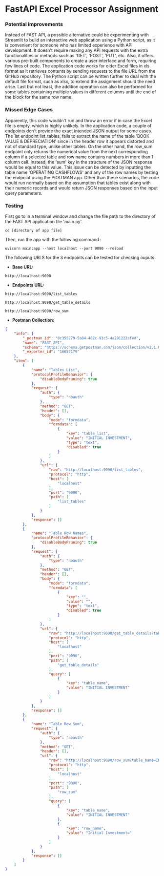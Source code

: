 # FastAPI Excel Processor Assignment

### Potential improvements

Instead of FAST API, a possible alternative could be experimenting with Streamlit to build an interactive web application using a Python script, as it is convenient for someone who has limited experience with API development. It doesn't require making any API requests with the extra functionalities or methods such as 'GET', 'POST', 'PUT', etc. Also, it offers various pre-built components to create a user interface and form, requiring few lines of code. The application code works for older Excel files in xls format as it retrieves contents by sending requests to the file URL from the GitHub repository. The Python script can be written further to deal with the default file format, such as xlsx, to extend the assignment should the need arise. Last but not least, the addition operation can also be performed for some tables containing multiple values in different columns until the end of the block for the same row name.


### Missed Edge Cases

Apparently, this code wouldn't run and throw an error if in case the Excel file is empty, which is highly unlikely. In the application code, a couple of endpoints don't provide the exact intended JSON output for some cases. The 1st endpoint list_tables, fails to extract the name of the table 'BOOK VALUE & DEPRECIATION' since in the header row it appears distorted and not of standard type, unlike other tables. On the other hand, the row_sum endpoint only returns the numerical value from the next corresponding column if a selected table and row name contains numbers in more than 1 column cell. Instead, the 'sum' key in the structure of the JSON response would be equal to this value. This issue can be detected by inputting the table name 'OPERATING CASHFLOWS' and any of the row names by testing the endpoint using the POSTMAN app. Other than these scenarios, the code would run normally based on the assumption that tables exist along with their numeric records and would return JSON responses based on the input query parameters. 

### Testing

First go to in a terminal window and change the file path to the directory of the FAST API application file 'main.py'. 
```
cd [directory of app file]
```

Then, run the app with the following command : 
```
uvicorn main:app --host localhost --port 9090 --reload
```

The following URLS for the 3 endpoints can be tested for checking ouputs:

*   **Base URL:**

`http://localhost:9090`

*   **Endpoints URL:**

`http://localhost:9090/list_tables`

`http://localhost:9090/get_table_details`

`http://localhost:9090/row_sum`

*   **Postman Collection:** 
```json
{
	"info": {
		"_postman_id": "0c355279-5a84-482c-91c5-4a291222afed",
		"name": "FAST API",
		"schema": "https://schema.getpostman.com/json/collection/v2.1.0/collection.json",
		"_exporter_id": "16657179"
	},
	"item": [
		{
			"name": "Tables List",
			"protocolProfileBehavior": {
				"disableBodyPruning": true
			},
			"request": {
				"auth": {
					"type": "noauth"
				},
				"method": "GET",
				"header": [],
				"body": {
					"mode": "formdata",
					"formdata": [
						{
							"key": "table_list",
							"value": "INITIAL INVESTMENT",
							"type": "text",
							"disabled": true
						}
					]
				},
				"url": {
					"raw": "http://localhost:9090/list_tables",
					"protocol": "http",
					"host": [
						"localhost"
					],
					"port": "9090",
					"path": [
						"list_tables"
					]
				}
			},
			"response": []
		},
		{
			"name": "Table Row Names",
			"protocolProfileBehavior": {
				"disableBodyPruning": true
			},
			"request": {
				"auth": {
					"type": "noauth"
				},
				"method": "GET",
				"header": [],
				"body": {
					"mode": "formdata",
					"formdata": [
						{
							"key": "",
							"value": "",
							"type": "text",
							"disabled": true
						}
					]
				},
				"url": {
					"raw": "http://localhost:9090/get_table_details?table_name=INITIAL INVESTMENT",
					"protocol": "http",
					"host": [
						"localhost"
					],
					"port": "9090",
					"path": [
						"get_table_details"
					],
					"query": [
						{
							"key": "table_name",
							"value": "INITIAL INVESTMENT"
						}
					]
				}
			},
			"response": []
		},
		{
			"name": "Table Row Sum",
			"request": {
				"auth": {
					"type": "noauth"
				},
				"method": "GET",
				"header": [],
				"url": {
					"raw": "http://localhost:9090/row_sum?table_name=INITIAL INVESTMENT&row_name=Initial Investment=",
					"protocol": "http",
					"host": [
						"localhost"
					],
					"port": "9090",
					"path": [
						"row_sum"
					],
					"query": [
						{
							"key": "table_name",
							"value": "INITIAL INVESTMENT"
						},
						{
							"key": "row_name",
							"value": "Initial Investment="
						}
					]
				}
			},
			"response": []
		}
	]
}
```
